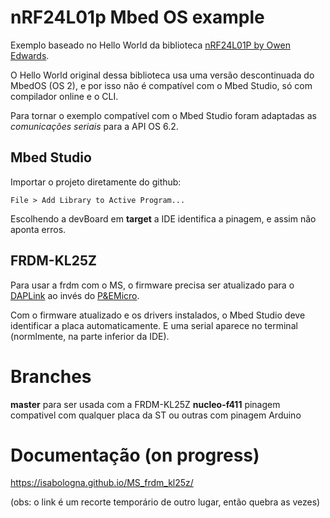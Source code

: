 # nRF24L01p Mbed OS example

Exemplo baseado no Hello World da biblioteca [nRF24L01P by Owen Edwards](https://os.mbed.com/users/Owen/code/nRF24L01P/). 

O Hello World original dessa biblioteca usa uma versão descontinuada do MbedOS (OS 2), e por isso não é compatível com o Mbed Studio, só com compilador online e o CLI.

Para tornar o exemplo compatível com o Mbed Studio foram adaptadas as *comunicações seriais* para a API OS 6.2. 

## Mbed Studio

Importar o projeto diretamente do github: 
```
File > Add Library to Active Program...
```

Escolhendo a devBoard em **target** a IDE identifica a pinagem, e assim não aponta erros. 

## FRDM-KL25Z

Para usar a frdm com o MS, o firmware precisa ser atualizado para o [DAPLink](open_sda_bin/k20dx_frdmkl25z_if_crc.bin) ao invés do [P&EMicro](open_sda_bin/MSD-DEBUG-FRDM-KL25Z_Pemicro_v118.SDA). 

Com o firmware atualizado e os drivers instalados, o Mbed Studio deve identificar a placa automaticamente. E uma serial aparece no terminal (normlmente, na parte inferior da IDE).

# Branches

**master** para ser usada com a FRDM-KL25Z
**nucleo-f411** pinagem compativel com qualquer placa da ST ou outras com pinagem Arduino

# Documentação (on progress)
https://isabologna.github.io/MS_frdm_kl25z/

(obs: o link é um recorte temporário de outro lugar, então quebra as vezes)
